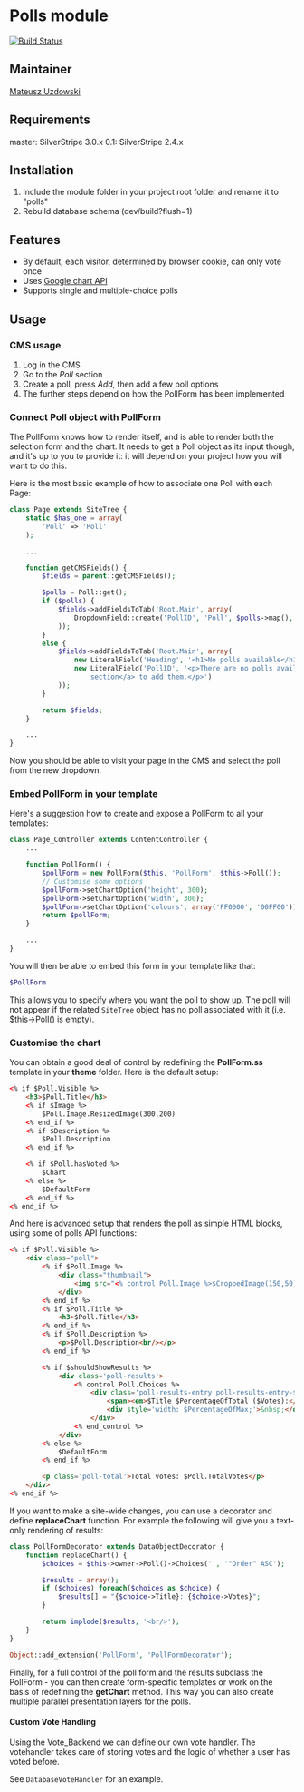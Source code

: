 # Polls module

[![Build Status](https://secure.travis-ci.org/mateusz/silverstripe-polls.png)](http://travis-ci.org/mateusz/silverstripe-polls)

## Maintainer 

[Mateusz Uzdowski](mailto:mateusz@silverstripe.com)

## Requirements 

master: SilverStripe 3.0.x
0.1: SilverStripe 2.4.x

## Installation 

1. Include the module folder in your project root folder and rename it to "polls"
1. Rebuild database schema (dev/build?flush=1)

## Features

- By default, each visitor, determined by browser cookie, can only vote once
- Uses [Google chart API](http://code.google.com/apis/chart/) 
- Supports single and multiple-choice polls

## Usage

### CMS usage

1. Log in the CMS 
1. Go to the _Poll_ section
1. Create a poll, press _Add_, then add a few poll options
1. The further steps depend on how the PollForm has been implemented

### Connect Poll object with PollForm

The PollForm knows how to render itself, and is able to render both the selection form and the chart. It needs to get a
Poll object as its input though, and it's up to you to provide it: it will depend on your project how you will want to
do this.

Here is the most basic example of how to associate one Poll with each Page:

```php
class Page extends SiteTree {
	static $has_one = array(
		'Poll' => 'Poll'
	);

	...

    function getCMSFields() {
        $fields = parent::getCMSFields();

        $polls = Poll::get();
        if ($polls) { 
            $fields->addFieldsToTab('Root.Main', array(
                DropdownField::create('PollID', 'Poll', $polls->map(), $this->PollID)->setEmptyString('--- Select a poll ---'),
            ));
        }
        else {
            $fields->addFieldsToTab('Root.Main', array(
                new LiteralField('Heading', '<h1>No polls available</h1>'),
				new LiteralField('PollID', '<p>There are no polls available. Please use <a href="admin/polls">the polls
					section</a> to add them.</p>')
            ));
        }

        return $fields;
    }

	...
}
```

Now you should be able to visit your page in the CMS and select the poll from the new dropdown.

### Embed PollForm in your template

Here's a suggestion how to create and expose a PollForm to all your templates:

```php
class Page_Controller extends ContentController {
	...

	function PollForm() {
		$pollForm = new PollForm($this, 'PollForm', $this->Poll());	
		// Customise some options
		$pollForm->setChartOption('height', 300);
		$pollForm->setChartOption('width', 300);
		$pollForm->setChartOption('colours', array('FF0000', '00FF00'));
		return $pollForm;
	}

	...
}
```

You will then be able to embed this form in your template like that:

```php
$PollForm
```

This allows you to specify where you want the poll to show up. The poll will not appear if the related `SiteTree` object
has no poll associated with it (i.e. $this->Poll() is empty).

### Customise the chart

You can obtain a good deal of control by redefining the **PollForm.ss** template in your **theme** folder. Here is the
default setup:

```html
<% if $Poll.Visible %>
	<h3>$Poll.Title</h3>
	<% if $Image %>
		$Poll.Image.ResizedImage(300,200)
	<% end_if %>
	<% if $Description %>
		$Poll.Description
	<% end_if %>

	<% if $Poll.hasVoted %>
		$Chart
	<% else %>
		$DefaultForm
	<% end_if %>
<% end_if %>
```

And here is advanced setup that renders the poll as simple HTML blocks, using some of polls API functions:

```html
<% if $Poll.Visible %>
	<div class="poll">
		<% if $Poll.Image %>
			<div class="thumbnail">
				<img src="<% control Poll.Image %>$CroppedImage(150,50).URL<% end_control %>" alt="$Title"/>
			</div>
		<% end_if %>
		<% if $Poll.Title %>
			<h3>$Poll.Title</h3>
		<% end_if %>
		<% if $Poll.Description %>
			<p>$Poll.Description<br/></p>
		<% end_if %>

		<% if $shouldShowResults %>
			<div class='poll-results'>
				<% control Poll.Choices %>
					<div class='poll-results-entry poll-results-entry-$EvenOdd'>
						<span><em>$Title $PercentageOfTotal ($Votes):</em></span>
						<div style='width: $PercentageOfMax;'>&nbsp;</div>
					</div>
				<% end_control %>
			</div>
		<% else %>
			$DefaultForm
		<% end_if %>

		<p class='poll-total'>Total votes: $Poll.TotalVotes</p>
	</div>
<% end_if %>
```

If you want to make a site-wide changes, you can use a decorator and define **replaceChart** function. For example the
following will give you a text-only rendering of results:

```php
class PollFormDecorator extends DataObjectDecorator {
	function replaceChart() {
		$choices = $this->owner->Poll()->Choices('', '"Order" ASC');

		$results = array();
		if ($choices) foreach($choices as $choice) {
			$results[] = "{$choice->Title}: {$choice->Votes}";
		}

		return implode($results, '<br/>');
	}
}

Object::add_extension('PollForm', 'PollFormDecorator');
```


Finally, for a full control of the poll form and the results subclass the PollForm - you can then create form-specific
templates or work on the basis of redefining the **getChart** method. This way you can also create multiple parallel
presentation layers for the polls.

#### Custom Vote Handling

Using the Vote_Backend we can define our own vote handler. The votehandler takes care of storing votes and the logic of
whether a user has voted before.

See `DatabaseVoteHandler` for an example.


